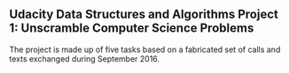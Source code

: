 ## Udacity Data Structures and Algorithms Project 1: Unscramble Computer Science Problems

The project is made up of five tasks based on a fabricated set of calls and texts exchanged 
during September 2016.